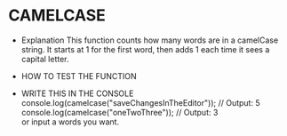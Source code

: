 # CAMELCASE

- Explanation
This function counts how many words are in a camelCase string. It starts at 1 for the first word, then adds 1 each time it sees a capital letter.

- HOW TO TEST THE FUNCTION

- WRITE THIS IN THE CONSOLE 
console.log(camelcase("saveChangesInTheEditor")); // Output: 5  
console.log(camelcase("oneTwoThree"));            // Output: 3  
or input a words you want.
